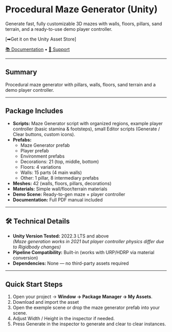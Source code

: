 # Procedural Maze Generator (Unity)

Generate fast, fully customizable 3D mazes with walls, floors, pillars, sand terrain, and a ready-to-use demo player controller.

[➡Get it on the Unity Asset Store]

[📚 Documentation](./MazeGeneratorDoc.pdf/) • [💬 Support](./support.md/)

---

## Summary
Procedural maze generator with pillars, walls, floors, sand terrain and a demo player controller.

---

## Package Includes
- **Scripts:** Maze Generator script with organized regions, example player controller (basic stamina & footsteps), small Editor scripts (Generate / Clear buttons, custom icons).
- **Prefabs:**
  - Maze Generator prefab
  - Player prefab
  - Environment prefabs
  - Decorations: 21 (top, middle, bottom)
  - Floors: 4 variations
  - Walls: 15 parts (4 main walls)
  - Other: 1 pillar, 8 intermediary prefabs
- **Meshes:** 42 (walls, floors, pillars, decorations)
- **Materials:** Simple wall/floor/terrain materials
- **Demo Scene:** Ready-to-gen maze + player controller
- **Documentation:** Full PDF manual included

---

## 🛠 Technical Details
- **Unity Version Tested:** 2022.3 LTS and above  
  *(Maze generation works in 2021 but player controller physics differ due to Rigidbody changes)*
- **Pipeline Compatibility:** Built-in (works with URP/HDRP via material conversion)  
- **Dependencies:** None — no third-party assets required

---

## Quick Start Steps
1. Open your project → **Window → Package Manager → My Assets**.
2. Download and import the asset
3. Open the exemple scene or drop the maze generator prefab into your scene.
4. Adjust Width / Height in the inspector if needed.
5. Press Generate in the inspector to generate and clear to clear instances.





